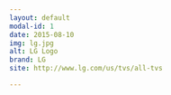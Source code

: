 ```yaml
---
layout: default
modal-id: 1
date: 2015-08-10
img: lg.jpg
alt: LG Logo
brand: LG
site: http://www.lg.com/us/tvs/all-tvs

---
```

